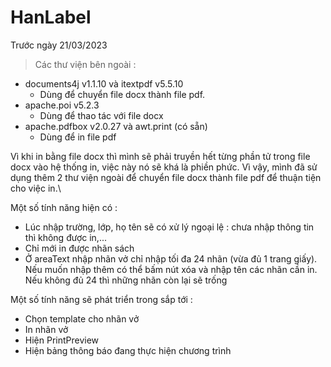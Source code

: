 # HanLabel

Trước ngày 21/03/2023

> Các thư viện bên ngoài :
- documents4j v1.1.10 và itextpdf v5.5.10
    - Dùng để chuyển file docx thành file pdf.
- apache.poi v5.2.3
    - Dùng để thao tác với file docx
- apache.pdfbox v2.0.27 và awt.print (có sẵn)
    - Dùng để in file pdf

Vì khi in bằng file docx thì mình sẽ phải truyền hết từng phần tử trong file docx vào hệ thống in, việc này nó sẽ khá là phiền phức. Vì vậy, mình đã sử dụng thêm 2 thư viện ngoài để chuyển file docx thành file pdf để thuận tiện cho việc in.\

Một số tính năng hiện có :
- Lúc nhập trường, lớp, họ tên sẽ có xử lý ngoại lệ : chưa nhập thông tin thì không được in,...
- Chỉ mới in được nhãn sách
- Ở areaText nhập nhãn vở chỉ nhập tối đa 24 nhãn (vừa đủ 1 trang giấy). Nếu muốn nhập thêm có thể bấm nút xóa và nhập tên các nhãn cần in. Nếu không đủ 24 thì những nhãn còn lại sẽ trống

Một số tính năng sẽ phát triển trong sắp tới :
- Chọn template cho nhãn vở
- In nhãn vở
- Hiện PrintPreview
- Hiện bảng thông báo đang thực hiện chương trình

